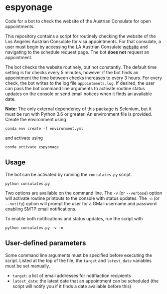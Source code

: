 # espyonage

Code for a bot to check the website of the Austrian Consulate for open appointments.

This repository contains a script for routinely checking the website of the Los Angeles Austrian Consulate for visa appointments. 
For that consulate, a user must begin by accessing the LA Austrian Consulate [website](https://appointment.bmeia.gv.at/?Office=los-angeles) and navigating to the schedule request page. 
The bot **does not** request an appointment. 

The bot checks the website routinely, but not constantly. 
The default time setting is for checks every 5 minutes, however if the bot finds an appointment the time between checks increases to every 3 hours.
For every check, the bot writes to the log file `appointments.log`.
If desired, the user can pass the bot command line arguments to activate routine status updates on the console or send email notices when it finds an available date.

**Note:** The only external dependency of this package is Selenium, but it must be run with Python 3.6 or greater.
An environment file is provided. Create the environment using 

```
conda env create -f environment.yml
```

and activate using 

```
conda activate espyonage
```


## Usage

The bot can be activated by running the `consulates.py` script.

```
python consulates.py
```

Two options are available on the command line.
The `-v` (or `--verbose`) option will activate routine printouts to the console with status updates.
The `-n` (or `--notify`) option will prompt the user for a GMail username and password enabling SMTP email notifications.

To enable both notifications and status updates, run the script with

```
python consulates.py -v -n
```

## User-defined parameters

Some command line arguments must be specified before executing the script.
Listed at the top of the file, the `target` and `latest_date` variables must be set manually.

* `target`: a list of email addresses for notifiaction recipients
* `latest_date`: the latest date that an appointment can be scheduled (the script will notify you if it finds a date available before this)
